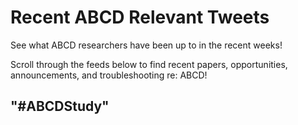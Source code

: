 # Recent ABCD Relevant Tweets

See what ABCD researchers have been up to in the recent weeks!

Scroll through the feeds below to find recent papers, opportunities, announcements, and troubleshooting re: ABCD!

## "#ABCDStudy"

<rssapp-wall id="qQPCsDTB8yoDr7u2"></rssapp-wall><script src="https://widget.rss.app/v1/wall.js" type="text/javascript" async></script>
